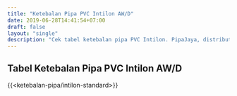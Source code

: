 ```yaml
---
title: "Ketebalan Pipa PVC Intilon AW/D"
date: 2019-06-28T14:41:54+07:00
draft: false
layout: "single"
description: "Cek tabel ketebalan pipa PVC Intilon. PipaJaya, distributor pipa PVC Intilon terbesar di internet."
---
```


## Tabel Ketebalan Pipa PVC Intilon AW/D

{{<ketebalan-pipa/intilon-standard>}}
